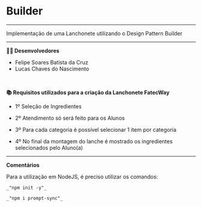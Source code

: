 <h1> Builder </h1>
<hr>
Implementação de uma Lanchonete utilizando o Design Pattern Builder
<hr>

**👨‍💻 Desenvolvedores**

* Felipe Soares Batista da Cruz
* Lucas Chaves do Nascimento

<br>

**📚 Requisitos utilizados para a criação da Lanchonete FatecWay**

- 1º Seleção de Ingredientes

- 2º Atendimento só será feito para os Alunos

- 3º Para cada categoria é possível selecionar 1 item por categoria

- 4º No final da montagem do lanche é mostrado os ingredientes selecionados pelo Aluno(a)

<hr>

**Comentários**

Para a utilização em NodeJS, é preciso utilizar os comandos:

    _"npm init -y"_
    
    _"npm i prompt-sync"_
